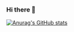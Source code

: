 ### Hi there 👋



[![Anurag's GitHub stats](https://github-readme-stats.vercel.app/api?sahilshembekar&count_private=true&show_icons=true&theme=chartreuse-dark)](https://github.com/anuraghazra/github-readme-stats)

<!--
**sahilshembekar/sahilshembekar** is a ✨ _special_ ✨ repository because its `README.md` (this file) appears on your GitHub profile.

Here are some ideas to get you started:

- 🔭 I’m currently working on ...
- 🌱 I’m currently learning ...
- 👯 I’m looking to collaborate on ...
- 🤔 I’m looking for help with ...
- 💬 Ask me about ...
- 📫 How to reach me: ...
- 😄 Pronouns: ...
- ⚡ Fun fact: ...
-->
